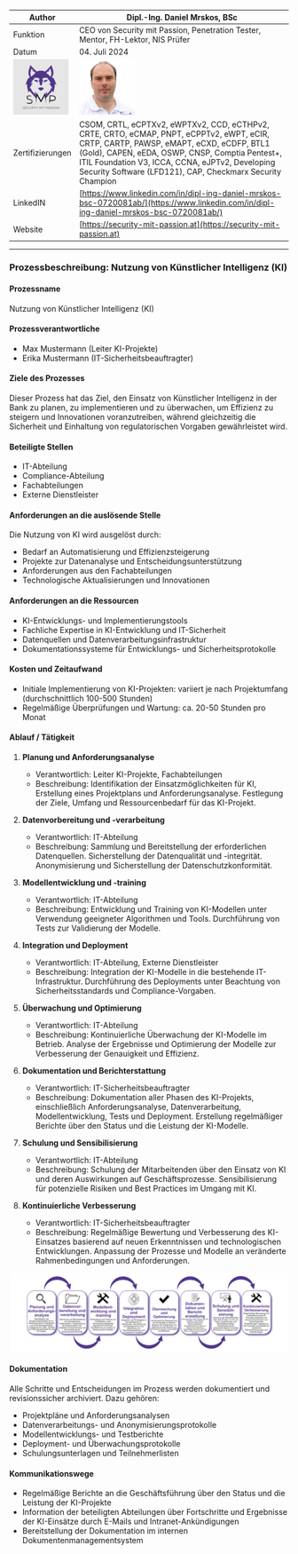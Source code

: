 | Author | Dipl.-Ing. Daniel Mrskos, BSc |  
|--------|---------------------------------------------------------------|   
| Funktion | CEO von Security mit Passion, Penetration Tester, Mentor, FH-Lektor, NIS Prüfer |                               
| Datum  | 04. Juli 2024                                                 |
| <img src="SMP_LOGO.png" alt="Firmenlogo" width="100"/>    | <img src="daniel.jpeg" alt="Author" width="100"/>                         |                                              |
| Zertifizierungen  | CSOM, CRTL, eCPTXv2, eWPTXv2, CCD, eCTHPv2, CRTE, CRTO, eCMAP, PNPT, eCPPTv2, eWPT, eCIR, CRTP, CARTP, PAWSP, eMAPT, eCXD, eCDFP, BTL1 (Gold), CAPEN, eEDA, OSWP, CNSP, Comptia Pentest+, ITIL Foundation V3, ICCA, CCNA, eJPTv2, Developing Security Software (LFD121), CAP, Checkmarx Security Champion                                         |
| LinkedIN  | [https://www.linkedin.com/in/dipl-ing-daniel-mrskos-bsc-0720081ab/](https://www.linkedin.com/in/dipl-ing-daniel-mrskos-bsc-0720081ab/)  
| Website  | [https://security-mit-passion.at](https://security-mit-passion.at)  

---

### Prozessbeschreibung: Nutzung von Künstlicher Intelligenz (KI)

#### Prozessname
Nutzung von Künstlicher Intelligenz (KI)

#### Prozessverantwortliche
- Max Mustermann (Leiter KI-Projekte)
- Erika Mustermann (IT-Sicherheitsbeauftragter)

#### Ziele des Prozesses
Dieser Prozess hat das Ziel, den Einsatz von Künstlicher Intelligenz in der Bank zu planen, zu implementieren und zu überwachen, um Effizienz zu steigern und Innovationen voranzutreiben, während gleichzeitig die Sicherheit und Einhaltung von regulatorischen Vorgaben gewährleistet wird.

#### Beteiligte Stellen
- IT-Abteilung
- Compliance-Abteilung
- Fachabteilungen
- Externe Dienstleister

#### Anforderungen an die auslösende Stelle
Die Nutzung von KI wird ausgelöst durch:
- Bedarf an Automatisierung und Effizienzsteigerung
- Projekte zur Datenanalyse und Entscheidungsunterstützung
- Anforderungen aus den Fachabteilungen
- Technologische Aktualisierungen und Innovationen

#### Anforderungen an die Ressourcen
- KI-Entwicklungs- und Implementierungstools
- Fachliche Expertise in KI-Entwicklung und IT-Sicherheit
- Datenquellen und Datenverarbeitungsinfrastruktur
- Dokumentationssysteme für Entwicklungs- und Sicherheitsprotokolle

#### Kosten und Zeitaufwand
- Initiale Implementierung von KI-Projekten: variiert je nach Projektumfang (durchschnittlich 100-500 Stunden)
- Regelmäßige Überprüfungen und Wartung: ca. 20-50 Stunden pro Monat

#### Ablauf / Tätigkeit

1. **Planung und Anforderungsanalyse**
   - Verantwortlich: Leiter KI-Projekte, Fachabteilungen
   - Beschreibung: Identifikation der Einsatzmöglichkeiten für KI, Erstellung eines Projektplans und Anforderungsanalyse. Festlegung der Ziele, Umfang und Ressourcenbedarf für das KI-Projekt.

2. **Datenvorbereitung und -verarbeitung**
   - Verantwortlich: IT-Abteilung
   - Beschreibung: Sammlung und Bereitstellung der erforderlichen Datenquellen. Sicherstellung der Datenqualität und -integrität. Anonymisierung und Sicherstellung der Datenschutzkonformität.

3. **Modellentwicklung und -training**
   - Verantwortlich: IT-Abteilung
   - Beschreibung: Entwicklung und Training von KI-Modellen unter Verwendung geeigneter Algorithmen und Tools. Durchführung von Tests zur Validierung der Modelle.

4. **Integration und Deployment**
   - Verantwortlich: IT-Abteilung, Externe Dienstleister
   - Beschreibung: Integration der KI-Modelle in die bestehende IT-Infrastruktur. Durchführung des Deployments unter Beachtung von Sicherheitsstandards und Compliance-Vorgaben.

5. **Überwachung und Optimierung**
   - Verantwortlich: IT-Abteilung
   - Beschreibung: Kontinuierliche Überwachung der KI-Modelle im Betrieb. Analyse der Ergebnisse und Optimierung der Modelle zur Verbesserung der Genauigkeit und Effizienz.

6. **Dokumentation und Berichterstattung**
   - Verantwortlich: IT-Sicherheitsbeauftragter
   - Beschreibung: Dokumentation aller Phasen des KI-Projekts, einschließlich Anforderungsanalyse, Datenverarbeitung, Modellentwicklung, Tests und Deployment. Erstellung regelmäßiger Berichte über den Status und die Leistung der KI-Modelle.

7. **Schulung und Sensibilisierung**
   - Verantwortlich: IT-Abteilung
   - Beschreibung: Schulung der Mitarbeitenden über den Einsatz von KI und deren Auswirkungen auf Geschäftsprozesse. Sensibilisierung für potenzielle Risiken und Best Practices im Umgang mit KI.

8. **Kontinuierliche Verbesserung**
   - Verantwortlich: IT-Sicherheitsbeauftragter
   - Beschreibung: Regelmäßige Bewertung und Verbesserung des KI-Einsatzes basierend auf neuen Erkenntnissen und technologischen Entwicklungen. Anpassung der Prozesse und Modelle an veränderte Rahmenbedingungen und Anforderungen.

<img src="16_prozessgrafik.png" alt="Prozessgrafik" width="800"/> 

#### Dokumentation
Alle Schritte und Entscheidungen im Prozess werden dokumentiert und revisionssicher archiviert. Dazu gehören:
- Projektpläne und Anforderungsanalysen
- Datenverarbeitungs- und Anonymisierungsprotokolle
- Modellentwicklungs- und Testberichte
- Deployment- und Überwachungsprotokolle
- Schulungsunterlagen und Teilnehmerlisten

#### Kommunikationswege
- Regelmäßige Berichte an die Geschäftsführung über den Status und die Leistung der KI-Projekte
- Information der beteiligten Abteilungen über Fortschritte und Ergebnisse der KI-Einsätze durch E-Mails und Intranet-Ankündigungen
- Bereitstellung der Dokumentation im internen Dokumentenmanagementsystem
